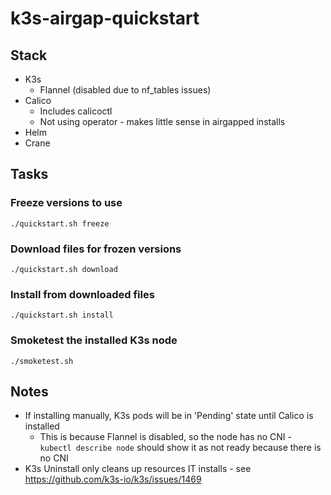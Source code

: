 # k3s-airgap-quickstart

## Stack
- K3s
  - Flannel (disabled due to nf_tables issues)
- Calico
  - Includes calicoctl
  - Not using operator - makes little sense in airgapped installs
- Helm
- Crane


## Tasks
### Freeze versions to use
```./quickstart.sh freeze```

### Download files for frozen versions
```./quickstart.sh download```

### Install from downloaded files
```./quickstart.sh install```

### Smoketest the installed K3s node
```./smoketest.sh```



## Notes
- If installing manually, K3s pods will be in 'Pending' state until Calico is installed
  - This is because Flannel is disabled, so the node has no CNI - ```kubectl describe node``` should show it as not ready because there is no CNI
- K3s Uninstall only cleans up resources IT installs - see https://github.com/k3s-io/k3s/issues/1469
